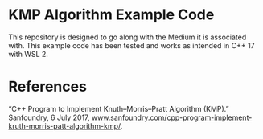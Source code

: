 # KMP Algorithm Example Code
This repository is designed to go along with the Medium it is associated with.
This example code has been tested and works as intended in C++ 17 with WSL 2.
# References
“C++ Program to Implement Knuth–Morris–Pratt Algorithm (KMP).” Sanfoundry, 6 July 2017, www.sanfoundry.com/cpp-program-implement-kruth-morris-patt-algorithm-kmp/. 
